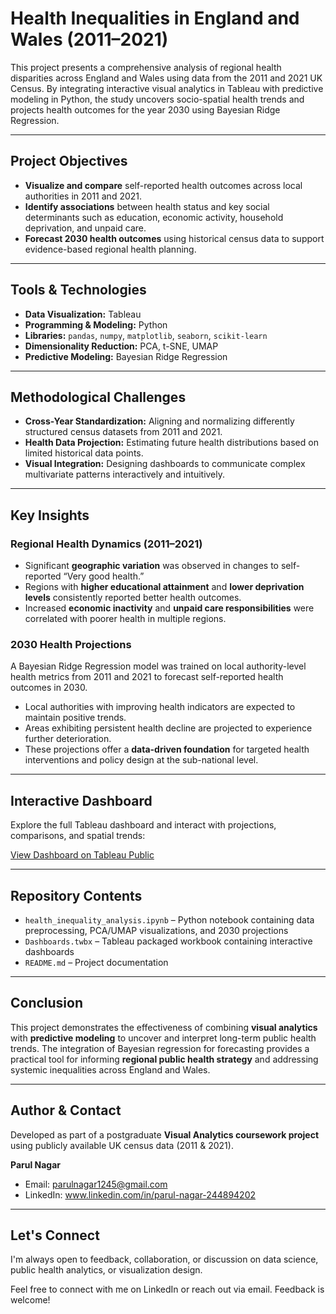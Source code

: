 # Health Inequalities in England and Wales (2011–2021)

This project presents a comprehensive analysis of regional health disparities across England and Wales using data from the 2011 and 2021 UK Census. By integrating interactive visual analytics in Tableau with predictive modeling in Python, the study uncovers socio-spatial health trends and projects health outcomes for the year 2030 using Bayesian Ridge Regression.

---

## Project Objectives

- **Visualize and compare** self-reported health outcomes across local authorities in 2011 and 2021.
- **Identify associations** between health status and key social determinants such as education, economic activity, household deprivation, and unpaid care.
- **Forecast 2030 health outcomes** using historical census data to support evidence-based regional health planning.

---

## Tools & Technologies

- **Data Visualization:** Tableau  
- **Programming & Modeling:** Python  
- **Libraries:** `pandas`, `numpy`, `matplotlib`, `seaborn`, `scikit-learn`  
- **Dimensionality Reduction:** PCA, t-SNE, UMAP  
- **Predictive Modeling:** Bayesian Ridge Regression

---

## Methodological Challenges

- **Cross-Year Standardization:** Aligning and normalizing differently structured census datasets from 2011 and 2021.  
- **Health Data Projection:** Estimating future health distributions based on limited historical data points.  
- **Visual Integration:** Designing dashboards to communicate complex multivariate patterns interactively and intuitively.

---

## Key Insights

### Regional Health Dynamics (2011–2021)

- Significant **geographic variation** was observed in changes to self-reported “Very good health.”
- Regions with **higher educational attainment** and **lower deprivation levels** consistently reported better health outcomes.
- Increased **economic inactivity** and **unpaid care responsibilities** were correlated with poorer health in multiple regions.

### 2030 Health Projections

A Bayesian Ridge Regression model was trained on local authority-level health metrics from 2011 and 2021 to forecast self-reported health outcomes in 2030.

- Local authorities with improving health indicators are expected to maintain positive trends.
- Areas exhibiting persistent health decline are projected to experience further deterioration.
- These projections offer a **data-driven foundation** for targeted health interventions and policy design at the sub-national level.

---

## Interactive Dashboard

Explore the full Tableau dashboard and interact with projections, comparisons, and spatial trends:

[View Dashboard on Tableau Public](https://public.tableau.com/shared/7FNZSZ87Z?:display_count=n&:origin=viz_share_link)

---

## Repository Contents

- `health_inequality_analysis.ipynb` – Python notebook containing data preprocessing, PCA/UMAP visualizations, and 2030 projections  
- `Dashboards.twbx` – Tableau packaged workbook containing interactive dashboards  
- `README.md` – Project documentation

---

## Conclusion

This project demonstrates the effectiveness of combining **visual analytics** with **predictive modeling** to uncover and interpret long-term public health trends. The integration of Bayesian regression for forecasting provides a practical tool for informing **regional public health strategy** and addressing systemic inequalities across England and Wales.

---

## Author & Contact

Developed as part of a postgraduate **Visual Analytics coursework project** using publicly available UK census data (2011 & 2021).

**Parul Nagar**  
- Email: parulnagar1245@gmail.com
- LinkedIn: www.linkedin.com/in/parul-nagar-244894202
---

## Let's Connect

I'm always open to feedback, collaboration, or discussion on data science, public health analytics, or visualization design.

Feel free to connect with me on LinkedIn or reach out via email. Feedback is welcome!

